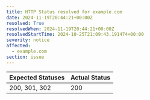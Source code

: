 ```yaml
---
title: HTTP Status resolved for example.com
date: 2024-11-19T20:44:21+00:00Z
resolved: True
resolvedWhen: 2024-11-19T20:44:21+00:00Z
resolvedStartTime: 2024-10-25T21:09:43.191474+00:00
severity: notice
affected:
  - example.com
section: issue
---
```


| Expected Statuses | Actual Status  |
|-------------------|----------------|
| 200, 301, 302 | 200 |
